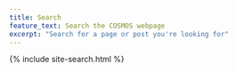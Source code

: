 ```yaml
---
title: Search
feature_text: Search the COSMOS webpage
excerpt: "Search for a page or post you're looking for"
---
```


{% include site-search.html %}
